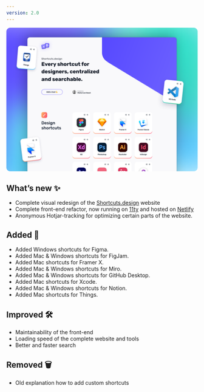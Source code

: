 ```yaml
---
version: 2.0
---
```


![Shortcuts.design V1.0](/assets/img/update-2021-05-13.png)

## What’s new ✨
- Complete visual redesign of the [Shortcuts.design](/) website
- Complete front-end refactor, now running on [11ty](https://www.11ty.dev) and hosted on [Netlify](https://www.netlify.com)
- Anonymous Hotjar-tracking for optimizing certain parts of the website.

## Added 🚀
- Added Windows shortcuts for Figma.
- Added Mac & Windows shortcuts for FigJam.
- Added Mac shortcuts for Framer X.
- Added Mac & Windows shortcuts for Miro.
- Added Mac & Windows shortcuts for GitHub Desktop.
- Added Mac shortcuts for Xcode.
- Added Mac & Windows shortcuts for Notion.
- Added Mac shortcuts for Things.

## Improved 🛠
- Maintainability of the front-end
- Loading speed of the complete website and tools
- Better and faster search

## Removed 🗑
- Old explanation how to add custom shortcuts
